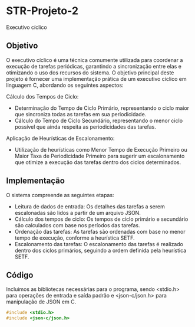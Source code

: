 # STR-Projeto-2
Executivo cíclico

## **Objetivo**
O executivo cíclico é uma técnica comumente utilizada para coordenar a execução de tarefas periódicas, garantindo a sincronização entre elas e otimizando o uso dos recursos do sistema.
O objetivo principal deste projeto é fornecer uma implementação prática de um executivo cíclico em linguagem C, abordando os seguintes aspectos:

Cálculo dos Tempos de Ciclo:
- Determinação do Tempo de Ciclo Primário, representando o ciclo maior que sincroniza todas as tarefas em sua periodicidade.
- Cálculo do Tempo de Ciclo Secundário, representando o menor ciclo possível que ainda respeita as periodicidades das tarefas.
  
Aplicação de Heurísticas de Escalonamento:
- Utilização de heurísticas como Menor Tempo de Execução Primeiro ou Maior Taxa de Periodicidade Primeiro para sugerir um escalonamento que otimize a execução das tarefas dentro dos ciclos determinados.

## **Implementação**
O sistema compreende as seguintes etapas:

- Leitura de dados de entrada: Os detalhes das tarefas a serem escalonadas são lidos a partir de um arquivo JSON.
- Cálculo dos tempos de ciclo: Os tempos de ciclo primário e secundário são calculados com base nos períodos das tarefas.
- Ordenação das tarefas: As tarefas são ordenadas com base no menor tempo de execução, conforme a heurística SETF.
- Escalonamento das tarefas: O escalonamento das tarefas é realizado dentro dos ciclos primários, seguindo a ordem definida pela heurística SETF.

## **Código**
Incluimos as bibliotecas necessárias para o programa, sendo <stdio.h> para operações de entrada e saída padrão e <json-c/json.h> para manipulação de JSON em C.
```c
#include <stdio.h>
#include <json-c/json.h>
```
